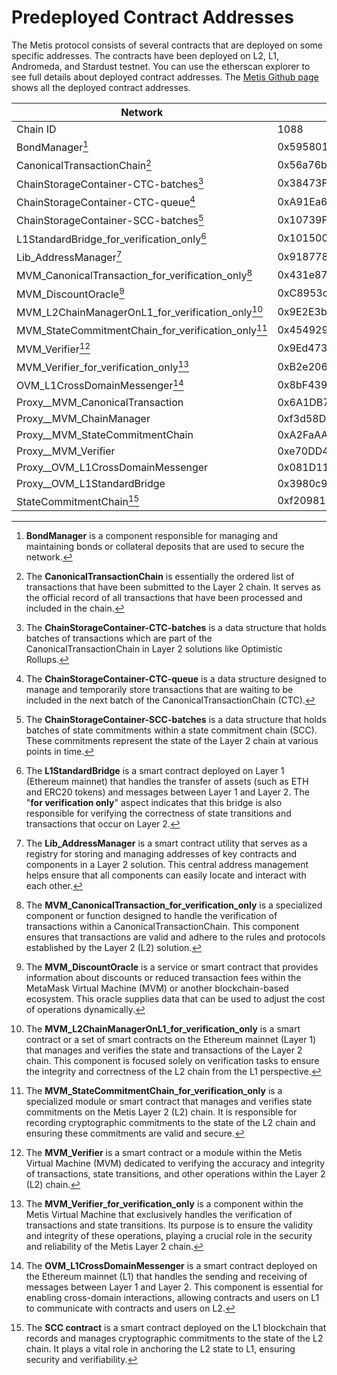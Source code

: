 # Predeployed Contract Addresses

The Metis protocol consists of several contracts that are deployed on some specific addresses. The contracts have been deployed on L2, L1, Andromeda, and Stardust testnet. You can use the etherscan explorer to see full details about deployed contract addresses. The [Metis Github page](https://github.com/MetisProtocol/mvm/tree/develop/packages/contracts/deployments) shows all the deployed contract addresses.

| **Network**                                             | **Andromeda (Mainnet)**                    | **Sepolia (Testnet)**                      |
| ------------------------------------------------------- | ------------------------------------------ | ------------------------------------------ |
| Chain ID                                                | 1088                                       | 59902                                      |
| BondManager[^1]                                         | 0x595801b85628ec6979C420988b8843A40F850528 | 0xE0cDbb071144489b52Af578BDdea84dBDFd85576 |
| CanonicalTransactionChain[^2]                           | 0x56a76bcC92361f6DF8D75476feD8843EdC70e1C9 | 0x5435d351e0aCc874579eC67Ba46440ee6AC892b8 |
| ChainStorageContainer-CTC-batches[^3]                   | 0x38473Feb3A6366757A249dB2cA4fBB2C663416B7 | 0x92F90779986C294A22DC43C8f6aE1F5d8B2728E4 |
| ChainStorageContainer-CTC-queue[^4]                     | 0xA91Ea6F5d1EDA8e6686639d6C88b309cF35D2E57 | 0x10A493fFAc17DCc6Ea70d8c3BD19160ea0d3822B |
| ChainStorageContainer-SCC-batches[^5]                   | 0x10739F09f6e62689c0aA8A1878816de9e166d6f9 | 0x185AB4701DBf521B44838fa72af99880730d5CE6 |
| L1StandardBridge\_for\_verification\_only[^6]           | 0x101500214981e7A5Ad2334D8404eaF365C2c3113 | 0xd41bc137120BFcEd907093741ea402631d7616BE |
| Lib\_AddressManager[^7]                                 | 0x918778e825747a892b17C66fe7D24C618262867d | 0xa66Fa1eD0f1C1ee300893B4eb5493FeAD9a7e9c3 |
| MVM\_CanonicalTransaction\_for\_verification\_only[^8]  | 0x431e877E216714647a4DCcEFFC03d7B4Fd4B825E | 0xFD98b95ad84f459697c29aFA75229e93F6D2B8A2 |
| MVM\_DiscountOracle[^9]                                 | 0xC8953ca384b4AdC8B1b11B030Afe2F05471664b0 | 0x4fd947DfF05a255F78E355C23c8B2E98bf029126 |
| MVM\_L2ChainManagerOnL1\_for\_verification\_only[^10]   | 0x9E2E3be85df5Ca63DE7674BA64ffD564075f3B48 | 0x8c52c668A23970759F21Cbc274fd63C8e4Bdfd4D |
| MVM\_StateCommitmentChain\_for\_verification\_only[^11] | 0x4549292213D41CB62E94e7E2DDC4b468a4CDD16d | 0xfaAd7fFe832775c66Fb3586f0AF3Ffc09B173ff2 |
| MVM\_Verifier[^12]                                      | 0x9Ed4739afd706122591E75F215208ecF522C0Fd3 |                                            |
| MVM\_Verifier\_for\_verification\_only[^13]             | 0xB2e2060A179e67cA4299Cc79fA337B98791DE069 | 0x88d98AfC2344F9554478C1CDf8062c7F32145176 |
| OVM\_L1CrossDomainMessenger[^14]                        | 0x8bF439ef7167023F009E24b21719Ca5f768Ecb36 | 0x22796245e27190cAFD7b50a93585f30f60a03f46 |
| Proxy\_\_MVM\_CanonicalTransaction                      | 0x6A1DB7d799FBA381F2a518cA859ED30cB8E1d41a | 0x6281F34652359cfBa1781D84DAb939f99aaa0e29 |
| Proxy\_\_MVM\_ChainManager                              | 0xf3d58D1794f2634d6649a978f2dc093898FEEBc0 | 0xEf3375Fc36007a585Ee6e73BF95797273f4F9b49 |
| Proxy\_\_MVM\_StateCommitmentChain                      | 0xA2FaAAC9120c1Ff75814F0c6DdB119496a12eEA6 | 0x9DCC53737FcB3E86a17CF435ca3c15390D4FC7Ed |
| Proxy\_\_MVM\_Verifier                                  | 0xe70DD4dE81D282B3fa92A6700FEE8339d2d9b5cb | 0x1B9B31E637278c207991F6e96074928728359A10 |
| Proxy\_\_OVM\_L1CrossDomainMessenger                    | 0x081D1101855bD523bA69A9794e0217F0DB6323ff | 0x4542c621eEe9fC533c2e6bd80880C89990EE10cD |
| Proxy\_\_OVM\_L1StandardBridge                          | 0x3980c9ed79d2c191A89E02Fa3529C60eD6e9c04b | 0x9848dE505e6Aa301cEecfCf23A0a150140fc996e |
| StateCommitmentChain[^15]                               | 0xf209815E595Cdf3ed0aAF9665b1772e608AB9380 | 0xA059B3307f534943Ee6c710D9582B42543847Eb1 |

[^1]: **BondManager** is a component responsible for managing and maintaining bonds or collateral deposits that are used to secure the network.

[^2]: The **CanonicalTransactionChain** is essentially the ordered list of transactions that have been submitted to the Layer 2 chain. It serves as the official record of all transactions that have been processed and included in the chain.

[^3]: The **ChainStorageContainer-CTC-batches** is a data structure that holds batches of transactions which are part of the CanonicalTransactionChain in Layer 2 solutions like Optimistic Rollups.

[^4]: The **ChainStorageContainer-CTC-queue** is a data structure designed to manage and temporarily store transactions that are waiting to be included in the next batch of the CanonicalTransactionChain (CTC).

[^5]: The **ChainStorageContainer-SCC-batches** is a data structure that holds batches of state commitments within a state commitment chain (SCC). These commitments represent the state of the Layer 2 chain at various points in time.

[^6]: The **L1StandardBridge** is a smart contract deployed on Layer 1 (Ethereum mainnet) that handles the transfer of assets (such as ETH and ERC20 tokens) and messages between Layer 1 and Layer 2. The "**for verification only**" aspect indicates that this bridge is also responsible for verifying the correctness of state transitions and transactions that occur on Layer 2.

[^7]: The **Lib\_AddressManager** is a smart contract utility that serves as a registry for storing and managing addresses of key contracts and components in a Layer 2 solution. This central address management helps ensure that all components can easily locate and interact with each other.

[^8]: The **MVM\_CanonicalTransaction\_for\_verification\_only** is a specialized component or function designed to handle the verification of transactions within a CanonicalTransactionChain. This component ensures that transactions are valid and adhere to the rules and protocols established by the Layer 2 (L2) solution.

[^9]: The **MVM\_DiscountOracle** is a service or smart contract that provides information about discounts or reduced transaction fees within the MetaMask Virtual Machine (MVM) or another blockchain-based ecosystem. This oracle supplies data that can be used to adjust the cost of operations dynamically.

[^10]: The **MVM\_L2ChainManagerOnL1\_for\_verification\_only** is a smart contract or a set of smart contracts on the Ethereum mainnet (Layer 1) that manages and verifies the state and transactions of the Layer 2 chain. This component is focused solely on verification tasks to ensure the integrity and correctness of the L2 chain from the L1 perspective.

[^11]: The **MVM\_StateCommitmentChain\_for\_verification\_only** is a specialized module or smart contract that manages and verifies state commitments on the Metis Layer 2 (L2) chain. It is responsible for recording cryptographic commitments to the state of the L2 chain and ensuring these commitments are valid and secure.

[^12]: The **MVM\_Verifier** is a smart contract or a module within the Metis Virtual Machine (MVM) dedicated to verifying the accuracy and integrity of transactions, state transitions, and other operations within the Layer 2 (L2) chain.

[^13]: The **MVM\_Verifier\_for\_verification\_only** is a component within the Metis Virtual Machine that exclusively handles the verification of transactions and state transitions. Its purpose is to ensure the validity and integrity of these operations, playing a crucial role in the security and reliability of the Metis Layer 2 chain.

[^14]: The **OVM\_L1CrossDomainMessenger** is a smart contract deployed on the Ethereum mainnet (L1) that handles the sending and receiving of messages between Layer 1 and Layer 2. This component is essential for enabling cross-domain interactions, allowing contracts and users on L1 to communicate with contracts and users on L2.

[^15]: The **SCC contract** is a smart contract deployed on the L1 blockchain that records and manages cryptographic commitments to the state of the L2 chain. It plays a vital role in anchoring the L2 state to L1, ensuring security and verifiability.
